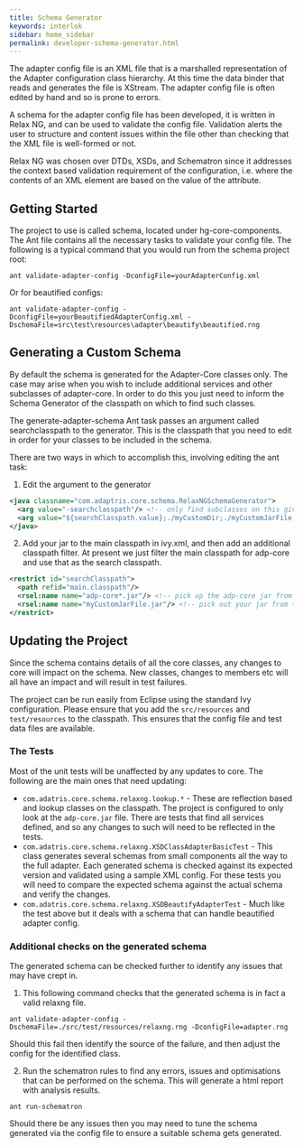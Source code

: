 ```yaml
---
title: Schema Generator
keywords: interlok
sidebar: home_sidebar
permalink: developer-schema-generator.html
---
```


The adapter config file is an XML file that is a marshalled representation of the Adapter configuration class hierarchy. At this time the data binder that reads and generates the file is XStream. The adapter config file is often edited by hand and so is prone to errors.

A schema for the adapter config file has been developed, it is written in Relax NG, and can be used to validate the config file. Validation alerts the user to structure and content issues within the file other than checking that the XML file is well-formed or not.

Relax NG was chosen over DTDs, XSDs, and Schematron since it addresses the context based validation requirement of the configuration, i.e. where the contents of an XML element are based on the value of the attribute.

## Getting Started ##

The project to use is called schema, located under hg-core-components.
The Ant file contains all the necessary tasks to validate your config file.
The following is a typical command that you would run from the schema project root:

```
ant validate-adapter-config -DconfigFile=yourAdapterConfig.xml
```

Or for beautified configs:
```
ant validate-adapter-config -DconfigFile=yourBeautifiedAdapterConfig.xml -DschemaFile=src\test\resources\adapter\beautify\beautified.rng
```

## Generating a Custom Schema ##

By default the schema is generated for the Adapter-Core classes only. The case may arise when you wish to include additional services and other subclasses of adapter-core. In order to do this you just need to inform the Schema Generator of the classpath on which to find such classes.

The generate-adapter-schema Ant task passes an argument called searchclasspath to the generator. This is the classpath that you need to edit in order for your classes to be included in the schema.

There are two ways in which to accomplish this, involving editing the ant task:

1) Edit the argument to the generator

```xml
<java classname="com.adaptris.core.schema.RelaxNGSchemaGenerator">
  <arg value="-searchclasspath"/> <!-- only find subclasses on this given classpath -->
  <arg value="${searchClasspath.value};./myCustomDir;./myCustomJarFile.jar"/>
</java>

```


2) Add your jar to the main classpath in ivy.xml, and then add an additional classpath filter. At present we just filter the main classpath for adp-core and use that as the search classpath.

```xml
<restrict id="searchClasspath">
  <path refid="main.classpath"/>
  <rsel:name name="adp-core*.jar"/> <!-- pick up the adp-core jar from the main classpath -->
  <rsel:name name="myCustomJarFile.jar"/> <!-- pick out your jar from the main classpath -->
</restrict>
```

## Updating the Project ##

Since the schema contains details of all the core classes, any changes to core will impact on the schema. New classes, changes to members etc will all have an impact and will result in test failures.

The project can be run easily from Eclipse using the standard Ivy configuration. Please ensure that you add the `src/resources` and `test/resources` to the classpath. This ensures that the config file and test data files are available.

### The Tests ###

Most of the unit tests will be unaffected by any updates to core. The following are the main ones that need updating:

- `com.adatris.core.schema.relaxng.lookup.*` - These are reflection based and lookup classes on the classpath. The project is configured to only look at the `adp-core.jar` file. There are tests that find all services defined, and so any changes to such will need to be reflected in the tests.
- `com.adatris.core.schema.relaxng.XSDClassAdapterBasicTest` - This class generates several schemas from small components all the way to the full adapter. Each generated schema is checked against its expected version and validated using a sample XML config. For these tests you will need to compare the expected schema against the actual schema and verify the changes.
- `com.adatris.core.schema.relaxng.XSDBeautifyAdapterTest` - Much like the test above but it deals with a schema that can handle beautified adapter config.

### Additional checks on the generated schema ###

The generated schema can be checked further to identify any issues that may have crept in.

1) This following command checks that the generated schema is in fact a valid relaxng file.

```
ant validate-adapter-config -DschemaFile=./src/test/resources/relaxng.rng -DconfigFile=adapter.rng
```

Should this fail then identify the source of the failure, and then adjust the config for the identified class.

2) Run the schematron rules to find any errors, issues and optimisations that can be performed on the schema. This will generate a html report with analysis results.
```
ant run-schematron
```

Should there be any issues then you may need to tune the schema generated via the config file to ensure a suitable schema gets generated.